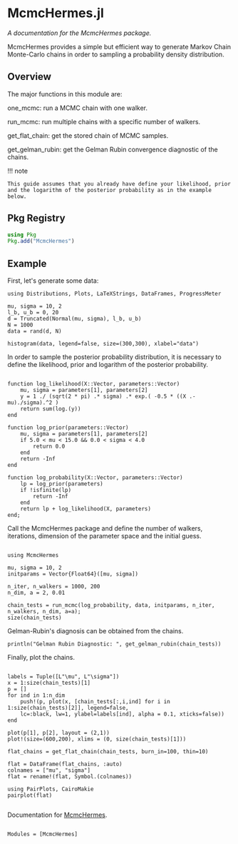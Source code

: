 # McmcHermes.jl


*A documentation for the McmcHermes package.*


McmcHermes provides a simple but efficient way to generate Markov Chain Monte-Carlo chains in order to sampling a probability density distribution.

## Overview

The major functions in this module are:

one_mcmc: run a MCMC chain with one walker.

run_mcmc: run multiple chains with a specific number of walkers.

get\_flat\_chain: get the stored chain of MCMC samples.

get\_gelman\_rubin: get the Gelman Rubin convergence diagnostic of the chains. 



!!! note

    This guide assumes that you already have define your likelihood, prior and the logarithm of the posterior probability as in the example below.


## Pkg Registry

```julia
using Pkg
Pkg.add("McmcHermes")
```

## Example

First, let's generate some data:

```@example abc
using Distributions, Plots, LaTeXStrings, DataFrames, ProgressMeter

mu, sigma = 10, 2
l_b, u_b = 0, 20
d = Truncated(Normal(mu, sigma), l_b, u_b)
N = 1000
data = rand(d, N)

histogram(data, legend=false, size=(300,300), xlabel="data")

```

In order to sample the posterior probability distribution, it is necessary to define the likelihood, prior and logarithm of the posterior probability.


```@example abc

function log_likelihood(X::Vector, parameters::Vector)
    mu, sigma = parameters[1], parameters[2]
    y = 1 ./ (sqrt(2 * pi) .* sigma) .* exp.( -0.5 * ((X .- mu)./sigma).^2 )
    return sum(log.(y))
end

function log_prior(parameters::Vector)
    mu, sigma = parameters[1], parameters[2]
    if 5.0 < mu < 15.0 && 0.0 < sigma < 4.0
        return 0.0
    end
    return -Inf
end

function log_probability(X::Vector, parameters::Vector)
    lp = log_prior(parameters)
    if !isfinite(lp)
        return -Inf
    end
    return lp + log_likelihood(X, parameters)
end;

```

Call the McmcHermes package and define the number of walkers, iterations, dimension of the parameter space and the initial guess.


```@example abc

using McmcHermes

mu, sigma = 10, 2
initparams = Vector{Float64}([mu, sigma])

n_iter, n_walkers = 1000, 200
n_dim, a = 2, 0.01

chain_tests = run_mcmc(log_probability, data, initparams, n_iter, n_walkers, n_dim, a=a);
size(chain_tests)

```

Gelman-Rubin's diagnosis can be obtained from the chains.


```@example abc
println("Gelman Rubin Diagnostic: ", get_gelman_rubin(chain_tests))
```

Finally, plot the chains.


```@example abc

labels = Tuple([L"\mu", L"\sigma"])
x = 1:size(chain_tests)[1]
p = []
for ind in 1:n_dim
    push!(p, plot(x, [chain_tests[:,i,ind] for i in 1:size(chain_tests)[2]], legend=false, 
    lc=:black, lw=1, ylabel=labels[ind], alpha = 0.1, xticks=false))
end

plot(p[1], p[2], layout = (2,1))
plot!(size=(600,200), xlims = (0, size(chain_tests)[1]))
```

```@example abc
flat_chains = get_flat_chain(chain_tests, burn_in=100, thin=10)

flat = DataFrame(flat_chains, :auto)
colnames = ["mu", "sigma"]
flat = rename!(flat, Symbol.(colnames))

using PairPlots, CairoMakie
pairplot(flat)

```



```@contents
```

Documentation for [McmcHermes](https://github.com/stevenalfonso/McmcHermes.jl).

```@index
```

```@autodocs
Modules = [McmcHermes]
```